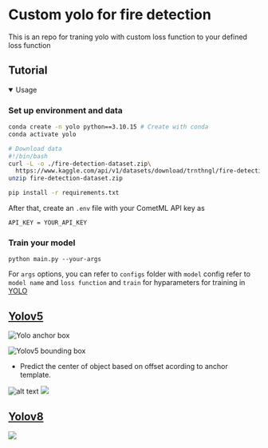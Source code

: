 # Custom yolo for fire detection

This is an repo for traning yolo with custom loss function to your defined loss function

## Tutorial
<details open>
<summary>Usage</summary>

### Set up environment and data

```bash
conda create -n yolo python==3.10.15 # Create with conda 
conda activate yolo

# Download data
#!/bin/bash
curl -L -o ./fire-detection-dataset.zip\
  https://www.kaggle.com/api/v1/datasets/download/trnthngl/fire-detection-dataset
unzip fire-detection-dataset.zip

pip install -r requirements.txt
````

After that, create an `.env` file with your CometML API key as 

```
API_KEY = YOUR_API_KEY
```

### Train your model

```
python main.py --your-args
```

For `args` options, you can refer to `configs` folder with `model` config refer to `model name` and `loss function` and `train` for hyparameters for training in [YOLO](https://docs.ultralytics.com/modes/train/)


</details>

## [Yolov5](https://docs.ultralytics.com/yolov5/tutorials/architecture_description/#43-eliminate-grid-sensitivity)

![Yolo anchor box](https://user-images.githubusercontent.com/31005897/158508119-fbb2e483-7b8c-4975-8e1f-f510d367f8ff.png#pic_center)

![Yolov5 bounding box](https://user-images.githubusercontent.com/31005897/158508027-8bf63c28-8290-467b-8a3e-4ad09235001a.png#pic_center)

- Predict the center of object based on offset acording to anchor template.

![alt text](https://user-images.githubusercontent.com/31005897/158508771-b6e7cab4-8de6-47f9-9abf-cdf14c275dfe.png#pic_center)
![](https://blog.roboflow.com/content/images/2024/04/image-1812.webp)

## [Yolov8](https://blog.roboflow.com/what-is-yolov8/)
![](https://blog.roboflow.com/content/images/2024/04/image-1816.webp)

